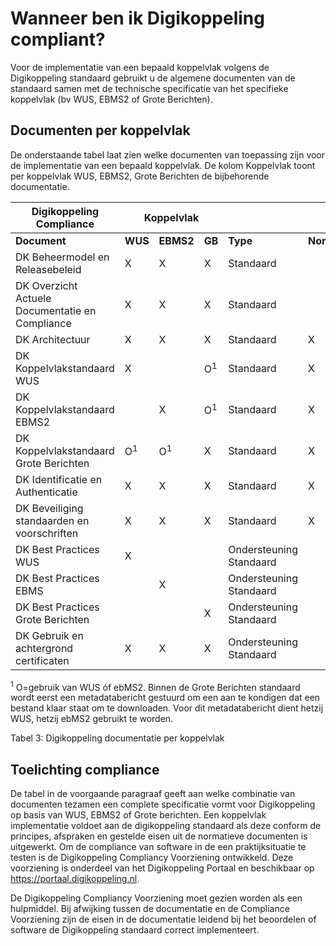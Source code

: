 # Wanneer ben ik Digikoppeling compliant?

Voor de implementatie van een bepaald koppelvlak volgens de Digikoppeling standaard gebruikt u de algemene documenten van de standaard samen met de technische specificatie van het specifieke koppelvlak (bv WUS, EBMS2 of Grote Berichten).

## Documenten per koppelvlak

De onderstaande tabel laat zien welke documenten van toepassing zijn voor de implementatie van een bepaald koppelvlak. De kolom Koppelvlak toont per koppelvlak WUS, EBMS2, Grote Berichten de bijbehorende documentatie.


<!-- | **Digikoppeling Compliance**                      | **Koppelvlak** |                |                |                         |               |
|---------------------------------------------------|----------------|----------      |--------        |-------------------------|---------------|
| **Document**                                      | **WUS**        | **EBMS2**      | **GB**         | **Type**                | **Normatief** |
| DK Beheermodel en Releasebeleid                   | X              | X              | X              | Standaard               |               |
| DK Overzicht Actuele Documentatie en Compliance   | X              | X              | X              | Standaard               |               |
| DK Architectuur                                   | X              | X              | X              | Standaard               | X             |
| DK Koppelvlakstandaard WUS                        | X              |                | O<sup>1</sup>  | Standaard               | X             |
| DK Koppelvlakstandaard EBMS2                      |                | X              | O<sup>1</sup>  | Standaard               | X             |
| DK Koppelvlakstandaard Grote Berichten            | O<sup>1</sup>  | O<sup>1</sup>  | X              | Standaard               | X             |
| DK Identificatie en Authenticatie                 | X              | X              | X              | Standaard               | X             |
| DK Beveiliging standaarden en voorschriften       | X              | X              | X              | Standaard               | X             |
| DK Best Practices WUS                             | X              |                |                | Ondersteuning Standaard |               |
| DK Best Practices EBMS                            |                | X              |                | Ondersteuning Standaard |               |
| DK Best Practices Grote Berichten                 |                |                | X              | Ondersteuning Standaard |               |
| DK Gebruik en achtergrond certificaten            | X              | X              | X              | Ondersteuning Standaard |               | -->


<table>
    <thead>
        <tr>
            <th><b>Digikoppeling Compliance</b></th>
            <th colspan="3" style="text-align: center;"><b>Koppelvlak</b></th>
            <th></th>
            <th></th>
        </tr>
    </thead>
    <tbody>
        <tr>
            <td><b>Document</b></td>
            <td><b>WUS</b></td>
            <td><b>EBMS2</b></td>
            <td><b>GB</b></td>
            <td><b>Type</b></td>
            <td><b>Normatief</b></td>
        </tr>
        <tr>
            <td>DK Beheermodel en Releasebeleid</td>
            <td>X</td>
            <td>X</td>
            <td>X</td>
            <td>Standaard</td>
            <td></td>
        </tr>
        <tr>
            <td>DK Overzicht Actuele Documentatie en Compliance</td>
            <td>X</td>
            <td>X</td>
            <td>X</td>
            <td>Standaard</td>
            <td></td>
        </tr>
        <tr>
            <td>DK Architectuur</td>
            <td>X</td>
            <td>X</td>
            <td>X</td>
            <td>Standaard</td>
            <td>X</td>
        </tr>
        <tr>
            <td>DK Koppelvlakstandaard WUS</td>
            <td>X</td>
            <td></td>
            <td>O<sup>1</sup></td>
            <td>Standaard</td>
            <td>X</td>
        </tr>
        <tr>
            <td>DK Koppelvlakstandaard EBMS2</td>
            <td></td>
            <td>X</td>
            <td>O<sup>1</sup></td>
            <td>Standaard</td>
            <td>X</td>
        </tr>
        <tr>
            <td>DK Koppelvlakstandaard Grote Berichten</td>
            <td>O<sup>1</sup></td>
            <td>O<sup>1</sup></td>
            <td>X</td>
            <td>Standaard</td>
            <td>X</td>
        </tr>
        <tr>
            <td>DK Identificatie en Authenticatie</td>
            <td>X</td>
            <td>X</td>
            <td>X</td>
            <td>Standaard</td>
            <td>X</td>
        </tr>
        <tr>
            <td>DK Beveiliging standaarden en voorschriften</td>
            <td>X</td>
            <td>X</td>
            <td>X</td>
            <td>Standaard</td>
            <td>X</td>
        </tr>
        <tr>
            <td class="informative">DK Best Practices WUS</td>
            <td>X</td>
            <td></td>
            <td></td>
            <td class="informative">Ondersteuning Standaard</td>
            <td class="informative"></td>
        </tr>
        <tr>
            <td class="informative">DK Best Practices EBMS</td>
            <td></td>
            <td>X</td>
            <td></td>
            <td class="informative">Ondersteuning Standaard</td>
            <td class="informative"></td>
        </tr>
        <tr>
            <td class="informative">DK Best Practices Grote Berichten</td>
            <td></td>
            <td></td>
            <td>X</td>
            <td class="informative">Ondersteuning Standaard</td>
            <td class="informative"></td>
        </tr>
        <tr>
            <td class="informative">DK Gebruik en achtergrond certificaten</td>
            <td>X</td>
            <td>X</td>
            <td>X</td>
            <td class="informative">Ondersteuning Standaard</td>
            <td class="informative"></td>
        </tr>
    </tbody>
</table>


<sup>1</sup> O=gebruik van WUS óf ebMS2. Binnen de Grote Berichten standaard wordt eerst een metadatabericht gestuurd om een aan te kondigen dat een bestand klaar staat om te downloaden. Voor dit metadatabericht dient hetzij WUS, hetzij ebMS2 gebruikt te worden.

Tabel 3: Digikoppeling documentatie per koppelvlak

## Toelichting compliance

De tabel in de voorgaande paragraaf geeft aan welke combinatie van documenten tezamen een complete specificatie vormt voor Digikoppeling op basis van WUS, EBMS2 of Grote berichten. Een koppelvlak implementatie voldoet aan de digikoppeling standaard als deze conform de principes, afspraken en gestelde eisen uit de normatieve documenten is uitgewerkt. Om de compliance van software in de een praktijksituatie te testen is de Digikoppeling Compliancy Voorziening ontwikkeld. Deze voorziening is onderdeel van het Digikoppeling Portaal en beschikbaar op <https://portaal.digikoppeling.nl>.

De Digikoppeling Compliancy Voorziening moet gezien worden als een hulpmiddel. Bij afwijking tussen de documentatie en de Compliance Voorziening zijn de eisen in de documentatie leidend bij het beoordelen of software de Digikoppeling standaard correct implementeert.
